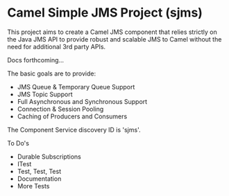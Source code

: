 Camel Simple JMS Project (sjms)
====================
This project aims to create a Camel JMS component that relies strictly on the Java JMS API to 
provide robust and scalable JMS to Camel without the need for additional 3rd party APIs.

Docs forthcoming...

The basic goals are to provide:
* JMS Queue & Temporary Queue Support
* JMS Topic Support
* Full Asynchronous and Synchronous Support
* Connection & Session Pooling
* Caching of Producers and Consumers 

The Component Service discovery ID is 'sjms'.

To Do's
* Durable Subscriptions
* ITest
* Test, Test, Test
* Documentation
* More Tests
